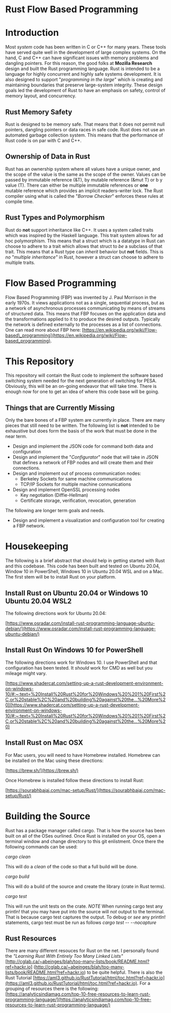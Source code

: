# Rust Flow Based Programming

# Introduction

Most _system_ code has been written in C or C++ for many years. These tools have served quite well in the development of large complex systems. On the hand, C and C++ can have significant issues with memory problems and dangling pointers. For this reason, the good folks at **Mozilla Research** design and built the Rust programming language. Rust is intended to be a language for highly concurrent and highly safe systems development. It is also designed to support &quot;_programming in the large_&quot; which is creating and maintaining boundaries that preserve large-system integrity. These design goals led the development of Rust to have an emphasis on safety, control of memory layout, and concurrency.

## Rust Memory Safety

Rust is designed to be memory safe. That means that it does not permit null pointers, dangling pointers or data races in safe code. Rust does not use an automated garbage collection system. This means that the performance of Rust code is on par with C and C++.

## Ownership of Data in Rust

Rust has an ownership system where all values have a unique owner, and the scope of the value is the same as the scope of the owner. Values can be passed by immutable reference (&amp;T), by mutable reference (&amp;mut T) or b y value (T). There can either be multiple immutable references or **one** mutable reference which provides an implicit readers-writer lock. The Rust compiler using what is called the &quot;_Borrow Checker_&quot; enforces these rules at compile time.

## Rust Types and Polymorphism

Rust do **not** support inheritance like C++. It uses a system called traits which was inspired by the Haskell language. This trait system allows for ad hoc polymorphism. This means that a struct which is a datatype in Rust can choose to adhere to a trait which allows that struct to _be_ a subclass of that trait. This means that a Rust type can _inherit_ behavior but **not** fields. This is *no* &quot;_multiple inheritance&quot;_ in Rust, however a struct can choose to adhere to multiple traits.

# Flow Based Programming

Flow Based Programming (FBP) was invented by J. Paul Morrison in the early 1970s. It views applications not as a single, sequential process, but as a network of asynchronous processes communicating by means of streams of structured data. This means that FBP focuses on the application data and the transformations applied to it to produce the desired outputs. Typically the network is defined externally to the processes as a list of connections. One can read more about FBP here: [https://en.wikipedia.org/wiki/Flow-based\_programming](https://en.wikipedia.org/wiki/Flow-based_programming).

# This Repository

This repository will contain the Rust code to implement the software based switching system needed for the next generation of switching for PESA. Obviously, this will be an on-going endeavor that will take time. There is enough now for one to get an idea of where this code base will be going.

## Things that are Currently Missing

Only the bare bones of a FBP system are currently in place. There are many pieces that still need to be written. The following list is **not** intended to be exhaustive but does form the basis of the work that must be done in the near term.

- Design and implement the JSON code for command both data and configuration
- Design and implement the &quot;_Configurator_&quot; node that will take in JSON that defines a network of FBP nodes and will create them and their connections.
- Design and implement out of process communication nodes:
  - Berkeley Sockets for same machine communications
  - TCP/IP Sockets for multiple machine connunications
- Design and implement OpenSSL processing nodes
  - Key negotiation (Diffie-Hellman)
  - Certificate storage, verification, revocation, generation

The following are longer term goals and needs.

- Design and implement a visualization and configuration tool for creating a FBP network.

# Housekeeping

The following is a brief abstract that should help in getting started with Rust and this codebase.  This code has been built and tested on Ubuntu 20.04, Window 10 in PowerShell, Windows 10 in Ubuntu 20.04 WSL and on a Mac.  The first stem will be to install Rust on your platform.

## Install Rust on Ubuntu 20.04 or Windows 10 Ubuntu 20.04 WSL2

The following directions work for Ubuntu 20.04:

[https://www.osradar.com/install-rust-programming-language-ubuntu-debian/](https://www.osradar.com/install-rust-programming-language-ubuntu-debian/)

## Install Rust On Windows 10 for PowerShell

The following directions work for Windows 10.  I use PowerShell and that configuration has been tested.  It _should_ work for CMD as well but you mileage might vary.

[https://www.shadercat.com/setting-up-a-rust-development-environment-on-windows-10/#:~:text=%20Install%20Rust%20for%20Windows%20%201%20First%2C,or%20stable%2C%20and%20building%20against%20the...%20More%20](https://www.shadercat.com/setting-up-a-rust-development-environment-on-windows-10/#:~:text=%20Install%20Rust%20for%20Windows%20%201%20First%2C,or%20stable%2C%20and%20building%20against%20the...%20More%20)

## Install Rust on Mac OSX

For Mac users, you will need to have Homebrew installed.  Homebrew can be installed on the Mac using these directions:

[https://brew.sh/](https://brew.sh/)

Once Homebrew is installed follow these directions to install Rust:

[https://sourabhbajaj.com/mac-setup/Rust/](https://sourabhbajaj.com/mac-setup/Rust/)

# Building the Source

Rust has a package manager called cargo.  That is how the source has been built on all of the OSes ourlined.  Once Rust is installed on your OS, open a terminal window and change directory to this git enlistment.  Once there the following commands can be used:

*cargo clean*

This will do a _clean_ of the code so that a full build will be done.

*cargo build*

This will do a build of the source and create the library (crate in Rust terms).

*cargo test*

This will run the unit tests on the crate.  *NOTE* When running cargo test any println! that you may have put into the source will _*not*_ output to the terminal.  That is because cargo test captures the output.  To debug or _see_ any println! statements, cargo test must be run as follows *cargo test -- --nocapture*

## Rust Resources

There are many different resouces for Rust on the net.  I personally found the _"Learning Rust With Entirely Too Many Linked Lists"_ [http://cglab.ca/~abeinges/blah/too-many-lists/book/README.html?ref=hackr.io] (http://cglab.ca/~abeinges/blah/too-many-lists/book/README.html?ref=hackr.io) to be quite helpful.  There is also the Rust Tutorial [https://aml3.github.io/RustTutorial/html/toc.html?ref=hackr.io](https://aml3.github.io/RustTutorial/html/toc.html?ref=hackr.io).  For a grouping of resources there is the following: [https://analyticsindiamag.com/top-10-free-resources-to-learn-rust-programming-language/](https://analyticsindiamag.com/top-10-free-resources-to-learn-rust-programming-language/)

